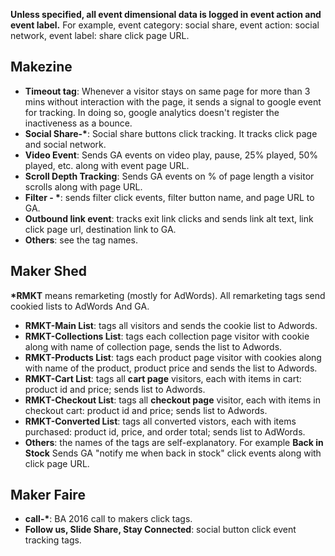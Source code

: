 __Unless specified, all event dimensional data is logged in event action and event label.__ For example, event category: social share, event action: social network, event label: share click page URL. 

## Makezine
- __Timeout tag__: Whenever a visitor stays on same page for more than 3 mins without interaction with the page, it sends a signal to google event for tracking. In doing so, google analytics doesn't register the inactiveness as a bounce. 
- __Social Share-*__: Social share buttons click tracking. It tracks click page and social network. 
- __Video Event__: Sends GA events on video play, pause, 25% played, 50% played, etc. along with event page URL. 
- __Scroll Depth Tracking__:  Sends GA events on % of page length a visitor scrolls along with page URL.
- __Filter - *__: sends filter click events, filter button name, and page URL to GA.
- __Outbound link event__: tracks exit link clicks and sends link alt text, link click page url, destination link to GA.
- __Others__: see the tag names.

## Maker Shed
__*RMKT__ means remarketing (mostly for AdWords). All remarketing tags send cookied lists to AdWords And GA.
- __RMKT-Main List__: tags all visitors and sends the cookie list to Adwords.
- __RMKT-Collections List__: tags each collection page visitor with cookie along with name of collection page, sends the list to Adwords.  
- __RMKT-Products List__: tags each product page visitor with cookies along with name of the product, product price and sends the list to Adwords.
- __RMKT-Cart List__: tags all __cart page__ visitors, each with items in cart: product id and price; sends list to Adwords.
- __RMKT-Checkout List__: tags all __checkout page__ visitor, each with items in checkout cart: product id and price; sends list to Adwords.
- __RMKT-Converted List__: tags all converted vistors, each with items purchased: product id, price, and order total; sends list to AdWords.
- __Others__: the names of the tags are self-explanatory. For example __Back in Stock__ Sends GA "notify me when back in stock" click events along with click page URL.


## Maker Faire
- __call-*__: BA 2016 call to makers click tags.
- __Follow us, Slide Share, Stay Connected__: social button click event tracking tags.





